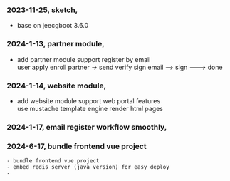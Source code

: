 ### 2023-11-25, sketch, 
 - base on jeecgboot 3.6.0
### 2024-1-13, partner module, 
 - add partner module support register by email  
   user apply enroll partner -> send verify sign email --> sign ---> done
### 2024-1-14, website module, 
   - add website module support web portal features  
    use mustache template engine render html pages
### 2024-1-17, email register workflow smoothly, 
### 2024-6-17, bundle frontend vue project
    - bundle frontend vue project
    - embed redis server (java version) for easy deploy 
    - 
